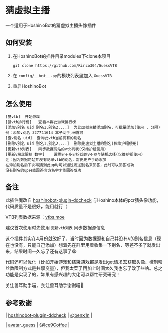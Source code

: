 # 猜虚拟主播

一个适用于HoshinoBot的猜虚拟主播头像插件

## 如何安装

1. 在HoshinoBot的插件目录modules下clone本项目

   `git clone https://github.com/Rinco304/GuessVTB`

2. 在 `config/__bot__.py`的模块列表里加入 `GuessVTB`

3. 重启HoshinoBot

## 怎么使用

```
[猜vtb]	开始游戏
[猜vtb排行榜]	查看本群此游戏排行榜
[添加v别名 uid 别名1,别名2,...]  为此虚拟主播添加别名，可批量添加(使用 , 分隔)
例：添加v别名 327711614 本子助手,米露可
[查v别名 uid]	查询此vtb当前拥有的别名
[删除v别名 uid 别名1,别名2,...]  删除此虚拟主播的别名(仅维护组使用)
[更新vtb列表]	同步数据网站的vtb列表(仅维护组使用)
[更新v粉丝限制 数字]	设置少于多少粉丝的v不参与随机选择(仅维护组使用)
注：因为数据网站并没有记录vtb的别名，需要用户手动添加
在添加别名后下次再猜到此up时可以通过发送别名来回答，此时可以回答成功
没有别名的up只能回答官方名字才能回答成功
```

## 备注

此插件魔改自 [hoshinobot-plugin-ddcheck](https://github.com/benx1n/hoshinobot-plugin-ddcheck) 与Hoshino本体的pcr猜头像功能，代码质量不是很好，能用就行（

 VTB列表数据来源：[vtbs.moe](https://vtbs.moe/) 

建议首次使用时先使用 `更新vtb列表` 同步数据源信息

这个插件其实在4月份就改好了，当时因为数据源和自己并没有v的别名信息（现在也没有，只能自己添加）想着先在群里用着收集一下别名，等差不多了就发出来，结果时间一久忘了还有这事了😭

代码还可以优化（比如开始游戏和结束游戏都是发出get请求去获取头像、控制粉丝数限制方式是共享变量），但我太菜了再加上时间太久我也忘了改了些啥。总之功能是实现了的，如果有感兴趣的大佬可以帮忙研究研究！

关注兽耳助手喵，关注兽耳助手谢谢喵🥰

## 参考致谢

| [hoshinobot-plugin-ddcheck](https://github.com/benx1n/hoshinobot-plugin-ddcheck) | [@benx1n](https://github.com/benx1n/hoshinobot-plugin-ddcheck/commits?author=benx1n) |

| [avatar_guess](https://github.com/Ice9Coffee/HoshinoBot/blob/master/hoshino/modules/priconne/games/avatar_guess.py) | [@Ice9Coffee](https://github.com/Ice9Coffee) |
